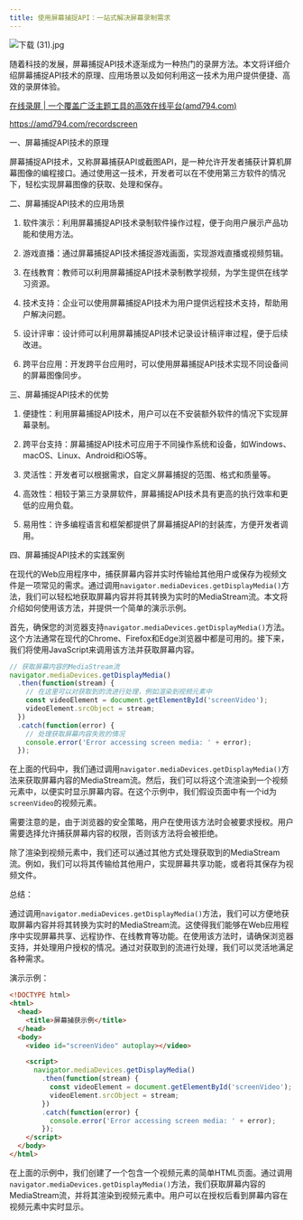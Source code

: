 ```yaml
---
title: 使用屏幕捕捉API：一站式解决屏幕录制需求
---
```



![下载 (31).jpg](https://p6-juejin.byteimg.com/tos-cn-i-k3u1fbpfcp/f53c8fa418c0499ea9260a11cfc75eb6~tplv-k3u1fbpfcp-jj-mark:0:0:0:0:q75.image#?w=1024&h=768&s=102303&e=jpg&b=d6663d)

随着科技的发展，屏幕捕捉API技术逐渐成为一种热门的录屏方法。本文将详细介绍屏幕捕捉API技术的原理、应用场景以及如何利用这一技术为用户提供便捷、高效的录屏体验。

[在线录屏 | 一个覆盖广泛主题工具的高效在线平台(amd794.com)](https://amd794.com/recordscreen)

https://amd794.com/recordscreen

一、屏幕捕捉API技术的原理

屏幕捕捉API技术，又称屏幕捕获API或截图API，是一种允许开发者捕获计算机屏幕图像的编程接口。通过使用这一技术，开发者可以在不使用第三方软件的情况下，轻松实现屏幕图像的获取、处理和保存。

二、屏幕捕捉API技术的应用场景

1. 软件演示：利用屏幕捕捉API技术录制软件操作过程，便于向用户展示产品功能和使用方法。

2. 游戏直播：通过屏幕捕捉API技术捕捉游戏画面，实现游戏直播或视频剪辑。

3. 在线教育：教师可以利用屏幕捕捉API技术录制教学视频，为学生提供在线学习资源。

4. 技术支持：企业可以使用屏幕捕捉API技术为用户提供远程技术支持，帮助用户解决问题。

5. 设计评审：设计师可以利用屏幕捕捉API技术记录设计稿评审过程，便于后续改进。

6. 跨平台应用：开发跨平台应用时，可以使用屏幕捕捉API技术实现不同设备间的屏幕图像同步。

三、屏幕捕捉API技术的优势

1. 便捷性：利用屏幕捕捉API技术，用户可以在不安装额外软件的情况下实现屏幕录制。

2. 跨平台支持：屏幕捕捉API技术可应用于不同操作系统和设备，如Windows、macOS、Linux、Android和iOS等。

3. 灵活性：开发者可以根据需求，自定义屏幕捕捉的范围、格式和质量等。

4. 高效性：相较于第三方录屏软件，屏幕捕捉API技术具有更高的执行效率和更低的应用负载。

5. 易用性：许多编程语言和框架都提供了屏幕捕捉API的封装库，方便开发者调用。

四、屏幕捕捉API技术的实践案例

在现代的Web应用程序中，捕获屏幕内容并实时传输给其他用户或保存为视频文件是一项常见的需求。通过调用`navigator.mediaDevices.getDisplayMedia()`方法，我们可以轻松地获取屏幕内容并将其转换为实时的MediaStream流。本文将介绍如何使用该方法，并提供一个简单的演示示例。

首先，确保您的浏览器支持`navigator.mediaDevices.getDisplayMedia()`方法。这个方法通常在现代的Chrome、Firefox和Edge浏览器中都是可用的。接下来，我们将使用JavaScript来调用该方法并获取屏幕内容。

```javascript
// 获取屏幕内容的MediaStream流
navigator.mediaDevices.getDisplayMedia()
  .then(function(stream) {
    // 在这里可以对获取到的流进行处理，例如渲染到视频元素中
    const videoElement = document.getElementById('screenVideo');
    videoElement.srcObject = stream;
  })
  .catch(function(error) {
    // 处理获取屏幕内容失败的情况
    console.error('Error accessing screen media: ' + error);
  });
```

在上面的代码中，我们通过调用`navigator.mediaDevices.getDisplayMedia()`方法来获取屏幕内容的MediaStream流。然后，我们可以将这个流渲染到一个视频元素中，以便实时显示屏幕内容。在这个示例中，我们假设页面中有一个id为`screenVideo`的视频元素。

需要注意的是，由于浏览器的安全策略，用户在使用该方法时会被要求授权。用户需要选择允许捕获屏幕内容的权限，否则该方法将会被拒绝。

除了渲染到视频元素中，我们还可以通过其他方式处理获取到的MediaStream流。例如，我们可以将其传输给其他用户，实现屏幕共享功能，或者将其保存为视频文件。

总结：

通过调用`navigator.mediaDevices.getDisplayMedia()`方法，我们可以方便地获取屏幕内容并将其转换为实时的MediaStream流。这使得我们能够在Web应用程序中实现屏幕共享、远程协作、在线教育等功能。在使用该方法时，请确保浏览器支持，并处理用户授权的情况。通过对获取到的流进行处理，我们可以灵活地满足各种需求。

演示示例：

```html
<!DOCTYPE html>
<html>
  <head>
    <title>屏幕捕获示例</title>
  </head>
  <body>
    <video id="screenVideo" autoplay></video>

    <script>
      navigator.mediaDevices.getDisplayMedia()
        .then(function(stream) {
          const videoElement = document.getElementById('screenVideo');
          videoElement.srcObject = stream;
        })
        .catch(function(error) {
          console.error('Error accessing screen media: ' + error);
        });
    </script>
  </body>
</html>
```

在上面的示例中，我们创建了一个包含一个视频元素的简单HTML页面。通过调用`navigator.mediaDevices.getDisplayMedia()`方法，我们获取屏幕内容的MediaStream流，并将其渲染到视频元素中。用户可以在授权后看到屏幕内容在视频元素中实时显示。
